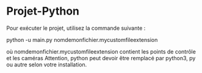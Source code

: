 # Projet-Python

Pour exécuter le projet, utilisez la commande suivante :

python -u main.py nomdemonfichier.mycustomfileextension

où nomdemonfichier.mycustomfileextension contient les points de contrôle et les caméras
Attention, python peut devoir être remplacé par python3, py ou autre selon votre installation.
